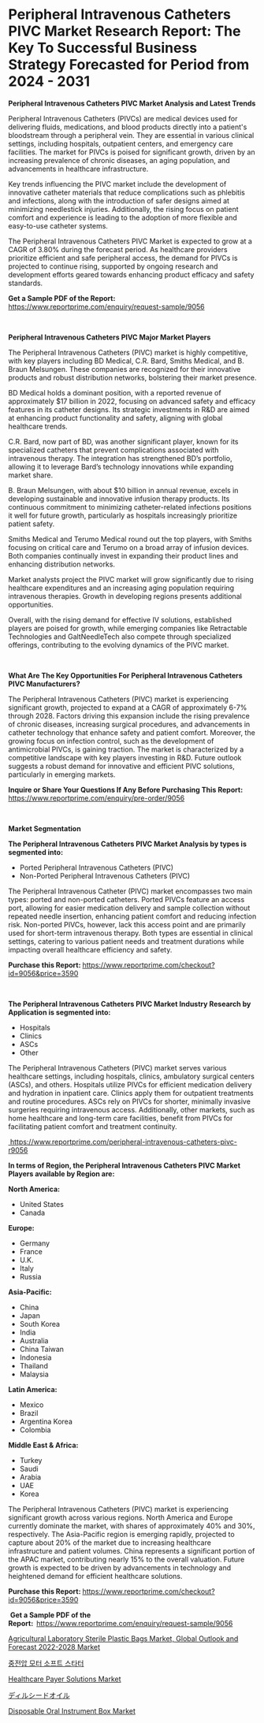 <p><h1>Peripheral Intravenous Catheters PIVC Market Research Report: The Key To Successful Business Strategy Forecasted for Period from 2024 - 2031</h1></p><p><strong>Peripheral Intravenous Catheters PIVC Market Analysis and Latest Trends</strong></p>
<p><p>Peripheral Intravenous Catheters (PIVCs) are medical devices used for delivering fluids, medications, and blood products directly into a patient's bloodstream through a peripheral vein. They are essential in various clinical settings, including hospitals, outpatient centers, and emergency care facilities. The market for PIVCs is poised for significant growth, driven by an increasing prevalence of chronic diseases, an aging population, and advancements in healthcare infrastructure. </p><p>Key trends influencing the PIVC market include the development of innovative catheter materials that reduce complications such as phlebitis and infections, along with the introduction of safer designs aimed at minimizing needlestick injuries. Additionally, the rising focus on patient comfort and experience is leading to the adoption of more flexible and easy-to-use catheter systems.</p><p>The Peripheral Intravenous Catheters PIVC Market is expected to grow at a CAGR of 3.80% during the forecast period. As healthcare providers prioritize efficient and safe peripheral access, the demand for PIVCs is projected to continue rising, supported by ongoing research and development efforts geared towards enhancing product efficacy and safety standards.</p></p>
<p><strong>Get a Sample PDF of the Report:&nbsp;</strong> <a href="https://www.reportprime.com/enquiry/request-sample/9056">https://www.reportprime.com/enquiry/request-sample/9056</a></p>
<p>&nbsp;</p>
<p><strong>Peripheral Intravenous Catheters PIVC Major Market Players</strong></p>
<p><p>The Peripheral Intravenous Catheters (PIVC) market is highly competitive, with key players including BD Medical, C.R. Bard, Smiths Medical, and B. Braun Melsungen. These companies are recognized for their innovative products and robust distribution networks, bolstering their market presence. </p><p>BD Medical holds a dominant position, with a reported revenue of approximately $17 billion in 2022, focusing on advanced safety and efficacy features in its catheter designs. Its strategic investments in R&D are aimed at enhancing product functionality and safety, aligning with global healthcare trends.</p><p>C.R. Bard, now part of BD, was another significant player, known for its specialized catheters that prevent complications associated with intravenous therapy. The integration has strengthened BD’s portfolio, allowing it to leverage Bard’s technology innovations while expanding market share.</p><p>B. Braun Melsungen, with about $10 billion in annual revenue, excels in developing sustainable and innovative infusion therapy products. Its continuous commitment to minimizing catheter-related infections positions it well for future growth, particularly as hospitals increasingly prioritize patient safety.</p><p>Smiths Medical and Terumo Medical round out the top players, with Smiths focusing on critical care and Terumo on a broad array of infusion devices. Both companies continually invest in expanding their product lines and enhancing distribution networks.</p><p>Market analysts project the PIVC market will grow significantly due to rising healthcare expenditures and an increasing aging population requiring intravenous therapies. Growth in developing regions presents additional opportunities.</p><p>Overall, with the rising demand for effective IV solutions, established players are poised for growth, while emerging companies like Retractable Technologies and GaltNeedleTech also compete through specialized offerings, contributing to the evolving dynamics of the PIVC market.</p></p>
<p>&nbsp;</p>
<p><strong>What Are The Key Opportunities For Peripheral Intravenous Catheters PIVC Manufacturers?</strong></p>
<p><p>The Peripheral Intravenous Catheters (PIVC) market is experiencing significant growth, projected to expand at a CAGR of approximately 6-7% through 2028. Factors driving this expansion include the rising prevalence of chronic diseases, increasing surgical procedures, and advancements in catheter technology that enhance safety and patient comfort. Moreover, the growing focus on infection control, such as the development of antimicrobial PIVCs, is gaining traction. The market is characterized by a competitive landscape with key players investing in R&D. Future outlook suggests a robust demand for innovative and efficient PIVC solutions, particularly in emerging markets.</p></p>
<p><strong>Inquire or Share Your Questions If Any Before Purchasing This Report:</strong> <a href="https://www.reportprime.com/enquiry/pre-order/9056">https://www.reportprime.com/enquiry/pre-order/9056</a></p>
<p>&nbsp;</p>
<p><strong>Market Segmentation</strong></p>
<p><strong>The Peripheral Intravenous Catheters PIVC Market Analysis by types is segmented into:</strong></p>
<p><ul><li>Ported Peripheral Intravenous Catheters (PIVC)</li><li>Non-Ported Peripheral Intravenous Catheters (PIVC)</li></ul></p>
<p><p>The Peripheral Intravenous Catheter (PIVC) market encompasses two main types: ported and non-ported catheters. Ported PIVCs feature an access port, allowing for easier medication delivery and sample collection without repeated needle insertion, enhancing patient comfort and reducing infection risk. Non-ported PIVCs, however, lack this access point and are primarily used for short-term intravenous therapy. Both types are essential in clinical settings, catering to various patient needs and treatment durations while impacting overall healthcare efficiency and safety.</p></p>
<p><strong>Purchase this Report:&nbsp;</strong><a href="https://www.reportprime.com/checkout?id=9056&price=3590">https://www.reportprime.com/checkout?id=9056&price=3590</a></p>
<p>&nbsp;</p>
<p><strong>The Peripheral Intravenous Catheters PIVC Market Industry Research by Application is segmented into:</strong></p>
<p><ul><li>Hospitals</li><li>Clinics</li><li>ASCs</li><li>Other</li></ul></p>
<p><p>The Peripheral Intravenous Catheters (PIVC) market serves various healthcare settings, including hospitals, clinics, ambulatory surgical centers (ASCs), and others. Hospitals utilize PIVCs for efficient medication delivery and hydration in inpatient care. Clinics apply them for outpatient treatments and routine procedures. ASCs rely on PIVCs for shorter, minimally invasive surgeries requiring intravenous access. Additionally, other markets, such as home healthcare and long-term care facilities, benefit from PIVCs for facilitating patient comfort and treatment continuity.</p></p>
<p><a href="https://www.reportprime.com/peripheral-intravenous-catheters-pivc-r9056">&nbsp;https://www.reportprime.com/peripheral-intravenous-catheters-pivc-r9056</a></p>
<p><strong>In terms of Region, the Peripheral Intravenous Catheters PIVC Market Players available by Region are:</strong></p>
<p>
    <p> <strong> North America: </strong>
        <ul>
            <li>United States</li>
            <li>Canada</li>
        </ul>
        </p> 
    <p> <strong> Europe: </strong>
        <ul>
            <li>Germany</li>
            <li>France</li>
            <li>U.K.</li>
            <li>Italy</li>
            <li>Russia</li>
        </ul>
        </p> 
    <p> <strong> Asia-Pacific: </strong>
        <ul>
            <li>China</li>
            <li>Japan</li>
            <li>South Korea</li>
            <li>India</li>
            <li>Australia</li>
            <li>China Taiwan</li>
            <li>Indonesia</li>
            <li>Thailand</li>
            <li>Malaysia</li>
        </ul>
        </p> 
    <p> <strong> Latin America: </strong>
        <ul>
            <li>Mexico</li>
            <li>Brazil</li>
            <li>Argentina Korea</li>
            <li>Colombia</li>
        </ul>
        </p> 
    <p> <strong> Middle East & Africa: </strong>
        <ul>
            <li>Turkey</li>
            <li>Saudi</li>
            <li>Arabia</li>
            <li>UAE</li>
            <li>Korea</li>
        </ul>
    </p>
    </p>
<p><p>The Peripheral Intravenous Catheters (PIVC) market is experiencing significant growth across various regions. North America and Europe currently dominate the market, with shares of approximately 40% and 30%, respectively. The Asia-Pacific region is emerging rapidly, projected to capture about 20% of the market due to increasing healthcare infrastructure and patient volumes. China represents a significant portion of the APAC market, contributing nearly 15% to the overall valuation. Future growth is expected to be driven by advancements in technology and heightened demand for efficient healthcare solutions.</p></p>
<p><strong>Purchase this Report: </strong><a href="https://www.reportprime.com/checkout?id=9056&price=3590">https://www.reportprime.com/checkout?id=9056&price=3590</a></p>
<p>&nbsp;<strong>Get a Sample PDF of the Report:&nbsp;&nbsp;</strong><a href="https://www.reportprime.com/enquiry/request-sample/9056">https://www.reportprime.com/enquiry/request-sample/9056</a></p>
<p><strong></strong></p>
<p><p><a href="https://medium.com/@dianawilson796/the-agricultural-laboratory-sterile-plastic-bags-market-global-outlook-and-forecast-2022-2028-1ecfda31ca4f">Agricultural Laboratory Sterile Plastic Bags Market, Global Outlook and Forecast 2022-2028 Market</a></p><p><a href="https://medium.com/@eiehrdy77/%EC%A4%91%EC%A0%84%EC%95%95-%EB%AA%A8%ED%84%B0-%EC%86%8C%ED%94%84%ED%8A%B8-%EC%8A%A4%ED%83%80%ED%84%B0-%EC%8B%9C%EC%9E%A5-%EA%B7%9C%EB%AA%A8-%EC%9C%A0%ED%98%95%EB%B3%84-%EC%A0%80%EC%A0%84%EC%95%95-%EB%AA%A8%ED%84%B0-%EC%86%8C%ED%94%84%ED%8A%B8-%EC%8A%A4%ED%83%80%ED%84%B0-%EC%A4%91%EA%B3%A0%EC%A0%84%EC%95%95-%EB%AA%A8%ED%84%B0-%EC%86%8C%ED%94%84%ED%8A%B8-%EC%8A%A4%ED%83%80%ED%84%B0-%EC%A0%9C%ED%92%88%EB%B3%84-%EC%84%9D%EC%9C%A0-%EB%B0%8F-%EA%B0%80%EC%8A%A4-%EC%88%98%EC%9E%90%EC%9B%90-%EB%B0%8F-%ED%8F%90%EC%88%98-%EC%A0%84%EB%A0%A5-%EC%83%9D%EC%84%B1-%EA%B4%91%EC%97%85-1c874caea6b9">중전압 모터 소프트 스타터</a></p><p><a href="https://www.linkedin.com/pulse/global-market-pulse-trends-growth-analysis-healthcare-payer-nejuf?trackingId=ayi3OMS0SeO%2FdJql0YLbYg%3D%3D">Healthcare Payer Solutions Market</a></p><p><a href="https://medium.com/@alexxis.gm/dill-seed-oil-market-%E3%81%AF-%E3%82%B3%E3%82%B9%E3%83%88%E7%AE%A1%E7%90%86%E3%81%A8%E5%8A%B9%E7%8E%87%E5%90%91%E4%B8%8A%E3%82%92%E5%84%AA%E5%85%88%E3%81%97%E3%81%BE%E3%81%99-%E3%81%95%E3%82%89%E3%81%AB-%E5%A0%B1%E5%91%8A%E6%9B%B8%E3%81%AF%E5%B8%82%E5%A0%B4%E3%81%AE%E9%9C%80%E8%A6%81%E9%9D%A2%E3%81%A8%E4%BE%9B%E7%B5%A6%E9%9D%A2%E3%81%AE%E4%B8%A1%E6%96%B9%E3%82%92%E3%82%AB%E3%83%90%E3%83%BC%E3%81%97%E3%81%A6%E3%81%84%E3%81%BE%E3%81%99-dill-seed-oil-%E5%B8%82%E5%A0%B4%E3%81%AF-2024-%E3%81%8B%E3%82%89-507f6e24141d">ディルシードオイル</a></p><p><a href="https://issuu.com/reportprime-2/docs/disposable-oral-instrument-box-mark_0b6e18c932b071">Disposable Oral Instrument Box Market</a></p></p>
